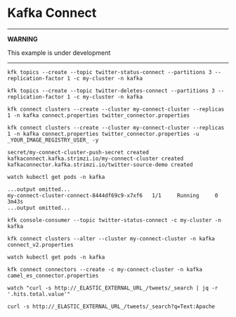 # Kafka Connect

---
**WARNING**

This example is under development

---

<!---

Strimzi Operator and a cluster called `my-cluster` should be ready to use.

Prereqs: a namespace named `kafka` and a kafka cluster called `my-cluster`

elasticsearch installed in the namespace

create a repo called `demo-connect-cluster` in a docker repository, Int this example we are going to use `quay.io/systemcraftsman/demo-connect-cluster`
-->

<!--- 
Show them the connector configs here, then create needed the topics
-->

```shell
kfk topics --create --topic twitter-status-connect --partitions 3 --replication-factor 1 -c my-cluster -n kafka
```

```shell
kfk topics --create --topic twitter-deletes-connect --partitions 3 --replication-factor 1 -c my-cluster -n kafka
```


<!--- 
Dont run this, just show them how it works. run the next
-->
```shell
kfk connect clusters --create --cluster my-connect-cluster --replicas 1 -n kafka connect.properties twitter_connector.properties
```


```shell
kfk connect clusters --create --cluster my-connect-cluster --replicas 1 -n kafka connect.properties twitter_connector.properties -u _YOUR_IMAGE_REGISTRY_USER_ -y
```

```
secret/my-connect-cluster-push-secret created
kafkaconnect.kafka.strimzi.io/my-connect-cluster created
kafkaconnector.kafka.strimzi.io/twitter-source-demo created
```


```shell
watch kubectl get pods -n kafka
```

```
...output omitted...
my-connect-cluster-connect-8444df69c9-x7xf6   1/1     Running     0          3m43s
...output omitted...
```

<!--- 
Show them the tweet stream by consuming the twitter-status-connect topic
-->
```shell
kfk console-consumer --topic twitter-status-connect -c my-cluster -n kafka
```


<!--- 
Alter the connect cluster to add another connector resource. this will be camel elasticsearch connector
-->
```shell
kfk connect clusters --alter --cluster my-connect-cluster -n kafka connect_v2.properties
```

<!--- 
Show the connector is being built again
-->
```shell
watch kubectl get pods -n kafka
```

<!--- 
Add another connector with kfk connect connector
-->
```shell
kfk connect connectors --create -c my-connect-cluster -n kafka camel_es_connector.properties
```

```shell
watch "curl -s http://_ELASTIC_EXTERNAL_URL_/tweets/_search | jq -r '.hits.total.value'"
```

<!--- 
Open elasticsearch and show them some newly indexed tweets and search for some
-->
```shell
curl -s http://_ELASTIC_EXTERNAL_URL_/tweets/_search?q=Text:Apache
```